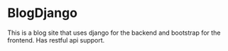 # BlogDjango
This is a blog site that uses django for the backend and bootstrap for the frontend. Has restful api support.
